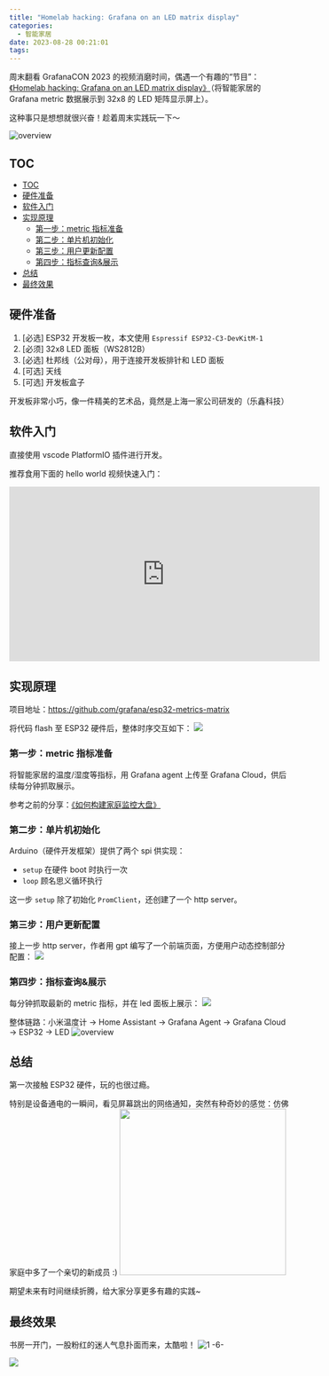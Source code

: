 ```yaml
---
title: "Homelab hacking: Grafana on an LED matrix display"
categories:
  - 智能家居
date: 2023-08-28 00:21:01
tags:
---
```


周末翻看 GrafanaCON 2023 的视频消磨时间，偶遇一个有趣的“节目”：[《Homelab hacking: Grafana on an LED matrix display》](https://grafana.com/about/events/grafanacon/2023/session/time-series-visualization-on-led-display/?src=ggl-s&mdm=cpc&cnt=99878325494&camp=b-grafana-exac-amer&trm=grafana&plcmt=learn-nav)（将智能家居的 Grafana metric 数据展示到 32x8 的 LED 矩阵显示屏上）。

这种事只是想想就很兴奋！趁着周末实践玩一下～

<!--more-->

![overview](/images/blog/2021-09-04-jvm-note/overview.jpg)

## TOC
- [TOC](#toc)
- [硬件准备](#硬件准备)
- [软件入门](#软件入门)
- [实现原理](#实现原理)
  - [第一步：metric 指标准备](#第一步：metric指标准备)
  - [第二步：单片机初始化](#第二步：单片机初始化)
  - [第三步：用户更新配置](#第三步：用户更新配置)
  - [第四步：指标查询&展示](#第四步：指标查询展示)
- [总结](#总结)
- [最终效果](#最终效果)

## 硬件准备

1. [必选] ESP32 开发板一枚，本文使用 `Espressif ESP32-C3-DevKitM-1`
2. [必须] 32x8 LED 面板（WS2812B）
3. [必选] 杜邦线（公对母），用于连接开发板排针和 LED 面板
4. [可选] 天线
5. [可选] 开发板盒子

开发板非常小巧，像一件精美的艺术品，竟然是上海一家公司研发的（乐鑫科技）

## 软件入门

直接使用 vscode PlatformIO 插件进行开发。

推荐食用下面的 hello world 视频快速入门：

<iframe width="560" height="315" src="https://www.youtube.com/embed/tc3Qnf79Ny8?si=WpN7iNJA51FAhTjm" title="YouTube video player" frameborder="0" allow="accelerometer; autoplay; clipboard-write; encrypted-media; gyroscope; picture-in-picture; web-share" allowfullscreen></iframe>

## 实现原理

项目地址：https://github.com/grafana/esp32-metrics-matrix

将代码 flash 至 ESP32 硬件后，整体时序交互如下：
![](/images/blog/2021-09-04-jvm-note/16931507619271.jpg)

### 第一步：metric 指标准备

将智能家居的温度/湿度等指标，用 Grafana agent 上传至 Grafana Cloud，供后续每分钟抓取展示。

参考之前的分享：[《如何构建家庭监控大盘》](/blog/20220327/smart-home-dashboard/)

### 第二步：单片机初始化

Arduino（硬件开发框架）提供了两个 spi 供实现：

- `setup` 在硬件 boot 时执行一次
- `loop` 顾名思义循环执行

这一步 `setup` 除了初始化 `PromClient`，还创建了一个 http server。

### 第三步：用户更新配置

接上一步 http server，作者用 gpt 编写了一个前端页面，方便用户动态控制部分配置：
![](/images/blog/2021-09-04-jvm-note/16931506456594.jpg)

### 第四步：指标查询&展示

每分钟抓取最新的 metric 指标，并在 led 面板上展示：
![](/images/blog/2021-09-04-jvm-note/16931521726946.jpg)

整体链路：小米温度计 -> Home Assistant -> Grafana Agent -> Grafana Cloud -> ESP32 -> LED
![overview](/images/blog/2021-09-04-jvm-note/overview.jpg)

## 总结

第一次接触 ESP32 硬件，玩的也很过瘾。

特别是设备通电的一瞬间，看见屏幕跳出的网络通知，突然有种奇妙的感觉：仿佛家庭中多了一个亲切的新成员 :)
<image src="/images/blog/2021-09-04-jvm-note/16931514491369.jpg" width="300">

期望未来有时间继续折腾，给大家分享更多有趣的实践~

## 最终效果

书房一开门，一股粉红的迷人气息扑面而来，太酷啦！
![1 -6-](/images/blog/2021-09-04-jvm-note/1%20-6-.png)

![](/images/blog/2021-09-04-jvm-note/16931395653162.jpg)
